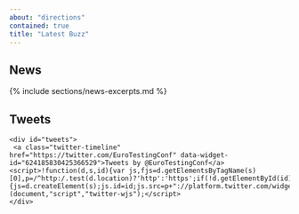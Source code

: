 ```yaml
---
about: "directions"
contained: true
title: "Latest Buzz"
---
```


<div class="col-md-6 col-xs-12">

   <hgroup>
       <h2>News<br>
   <span></span></h2>
     </hgroup>

  {% include sections/news-excerpts.md %}

</div>

<div class="col-md-6 col-xs-12">
	<hgroup>
	 <h2>Tweets<br>
	 <span></span>
	</h2>
	</hgroup>

	<div id="tweets">
	 <a class="twitter-timeline" href="https://twitter.com/EuroTestingConf" data-widget-id="624185830425366529">Tweets by @EuroTestingConf</a> <script>!function(d,s,id){var js,fjs=d.getElementsByTagName(s)[0],p=/^http:/.test(d.location)?'http':'https';if(!d.getElementById(id)){js=d.createElement(s);js.id=id;js.src=p+"://platform.twitter.com/widgets.js";fjs.parentNode.insertBefore(js,fjs);}}(document,"script","twitter-wjs");</script>
	</div>
</div>
